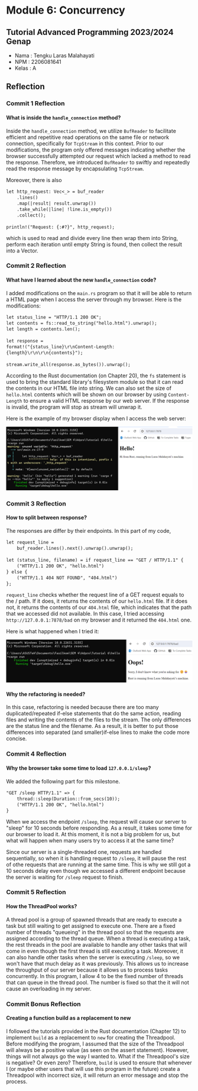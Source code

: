 # Module 6: Concurrency
## Tutorial Advanced Programming 2023/2024 Genap

* Nama  : Tengku Laras Malahayati
* NPM   : 2206081641
* Kelas : A

## Reflection
### Commit 1 Reflection
#### What is inside the `handle_connection` method?

Inside the `handle_connection` method, we utilize `BufReader` to facilitate efficient and repetitive read operations on the same file or network connection, specifically for `TcpStream` in this context. Prior to our modifications, the program only offered messages indicating whether the browser successfully attempted our request which lacked a method to read the response. Therefore, we introduced `BufReader` to swiftly and repeatedly read the response message by encapsulating `TcpStream`.

Moreover, there is also 
```
let http_request: Vec<_> = buf_reader 
    .lines() 
    .map(|result| result.unwrap())
    .take_while(|line| !line.is_empty()) 
    .collect();
    
println!("Request: {:#?}", http_request);
```
which is used to read and divide every line then wrap them into String, perform each iteration until empty String is found, then collect the result into a Vector.

### Commit 2 Reflection
#### What have I learned about the new `handle_connection` code?

I added modifications on the `main.rs` program so that it will be able to return a HTML page when I access the server through my browser. Here is the modifications: 
```
let status_line = "HTTP/1.1 200 OK";
let contents = fs::read_to_string("hello.html").unwrap();
let length = contents.len();

let response = 
format!("{status_line}\r\nContent-Length:
{length}\r\n\r\n{contents}");

stream.write_all(response.as_bytes()).unwrap();
```
According to the Rust documentation (on Chapter 20), the `fs` statement is used to bring the standard library's filesystem module so that it can read the contents in our HTML file into string. We can also set the size of `hello.html` contents which will be shown on our browser by using `Content-Length` to ensure a valid HTML response by our web server. If the response is invalid, the program will stop as stream will unwrap it. 

Here is the example of my browser display when I access the web server:

![Commit 2 screen capture](/assets/images/Commit%202%20Tutorial%206%20Adpro.png)

### Commit 3 Reflection
#### How to split between response?
The responses are differ by their endpoints. In this part of my code, 
```
let request_line = 
    buf_reader.lines().next().unwrap().unwrap();

let (status_line, filename) = if request_line == "GET / HTTP/1.1" {
    ("HTTP/1.1 200 OK", "hello.html")
} else {
    ("HTTP/1.1 404 NOT FOUND", "404.html")
};
```
`request_line` checks whether the request line of a GET request equals to the / path. If it does, it returns the contents of our `hello.html` file. If it does not, it returns the contents of our `404.html` file, which indicates that the path that we accessed did not available. In this case, I tried accessing `http://127.0.0.1:7878/bad` on my browser and it returned the `404.html` one.

Here is what happened when I tried it:

![Commit 3 screen capture](/assets/images/commit3.png)

#### Why the refactoring is needed?
In this case, refactoring is needed because there are too many duplicated/repeated if-else statements that do the same action, reading files and writing the contents of the files to the stream. The only differences are the status line and the filename. As a result, it is better to put those differences into separated (and smaller)if-else lines to make the code more concise.

### Commit 4 Reflection
#### Why the browser take some time to load `127.0.0.1/sleep`?
We added the following part for this milestone.
```
"GET /sleep HTTP/1.1" => {
    thread::sleep(Duration::from_secs(10));
    ("HTTP/1.1 200 OK", "hello.html")
}
```

When we access the endpoint `/sleep`, the request will cause our server to "sleep" for 10 seconds before responding. As a result, it takes some time for our browser to load it. At this moment, it is not a big problem for us, but what will happen when many users try to access it at the same time?

Since our server is a single-threaded one, requests are handled sequentially, so when it is handling request to `/sleep`, it will pause the rest of othe requests that are running at the same time. This is why we still got a 10 seconds delay even though we accessed a different endpoint because the server is waiting for `/sleep` request to finish.

### Commit 5 Reflection
#### How the ThreadPool works?
A thread pool is a group of spawned threads that are ready to execute a task but still waiting to get assigned to execute one. There are a fixed number of threads "queueing" in the thread pool so that the requests are assigned according to the thread queue. When a thread is executing a task, the rest threads in the pool are available to handle any other tasks that will come in even though the first thread is still executing a task. Moreover, it can also handle other tasks when the server is executing `/sleep`, so we won't have that much delay as it was previously. This allows us to increase the throughput of our server because it allows us to process tasks concurrently. In this program, I allow 4 to be the fixed number of threads that can queue in the thread pool. The number is fixed so that the it will not cause an overloading in my server. 

### Commit Bonus Reflection
#### Creating a function build as a replacement to new

I followed the tutorials provided in the Rust documentation (Chapter 12) to implement `build` as a replacement to `new` for creating the Threadpool. Before modifying the program, I assumed that the size of the Threadpool will always be a positive value (as seen on the assert statement). However, things will not always go the way I wanted to. What if the Threadpool's size is negative? Or even zero? Therefore, `build` is used to ensure that whenever I (or maybe other users that will use this program in the future) create a Threadpool with incorrect size, it will return an error message and stop the process. 